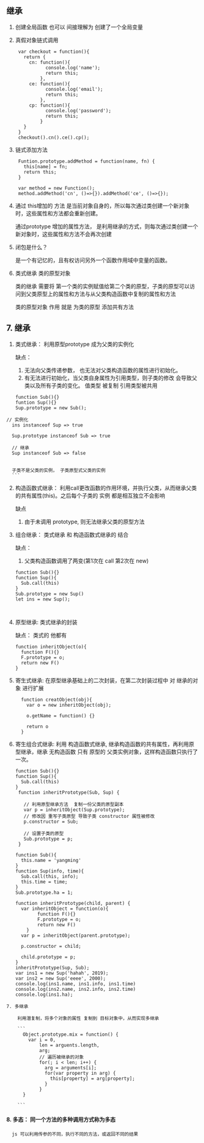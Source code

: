 ## 继承

1. 创建全局函数 也可以 间接理解为 创建了一个全局变量

2. 真假对象链式调用
   ```
    var checkout = function(){
      return {
        cn: function(){ 
              console.log('name');
              return this;
            },
        ce: function(){
              console.log('email');
              return this;
            },
        cp: function(){
              console.log('password');
              return this;
            }
      }
    }
    checkout().cn().ce().cp();
    ```

3. 链式添加方法
   ```
    Funtion.prototype.addMethod = function(name, fn) {
      this[name] = fn;
      return this;
    }

    var method = new Function();
    method.addMethod('cn', ()=>{}).addMethod('ce', ()=>{});
   ```

4. 通过 this增加的 方法 是当前对象自身的，所以每次通过类创建一个新对象时，这些属性和方法都会重新创建。

    通过prototype 增加的属性方法， 是利用继承的方式，则每次通过类创建一个新对象时，这些属性和方法不会再次创建

5. 闭包是什么？
   
   是一个有记忆的，且有权访问另外一个函数作用域中变量的函数。

6. 类式继承  类的原型对象
     
   类的继承 需要将 第一个类的实例赋值给第二个类的原型，子类的原型可以访问到父类原型上的属性和方法与从父类构造函数中复制的属性和方法
   
   类的原型对象 作用 就是 为类的原型 添加共有方法

## 7. 继承
   1. 类式继承： 利用原型prototype 成为父类的实例化
       
       缺点： 
      1. 无法向父类传递参数， 也无法对父类构造函数的属性进行初始化。
      2. 有无法进行初始化，当父类自身属性为引用类型，则子类的修改 会导致父类以及所有子类的变化。  值类型 被复制  引用类型被共用
      ```
      function Sub(){}
      funtion Sup(){}
      Sup.prototype = new Sub();

    // 实例化
      ins instanceof Sup => true
      
      Sup.prototype instanceof Sub => true
      
      // 继承
      Sup instanceof Sub => false


      子类不是父类的实例， 子类原型式父类的实例
      ```


   2. 构造函数式继承： 利用call更改函数的作用环境，并执行父类，从而继承父类的共有属性(this)。之后每个子类的 实例 都是相互独立不会影响
      
      缺点
      1. 由于未调用 prototype, 则无法继承父类的原型方法

   3. 组合继承： 类式继承 和 构造函数式继承的 结合

      缺点： 
      1. 父类构造函数调用了两变(第1次在 call  第2次在 new)
      ```
      function Sub(){}
      function Sup(){
        Sub.call(this)
      }
      Sub.prototype = new Sup()
      let ins = new Sup();

      

   4. 原型继承: 类式继承的封装

      缺点： 类式的 他都有
      ```
      function inheritObject(o){
        function F(){}
        F.prototype = o;
        return new F()
      }
      ```

   5. 寄生式继承: 在原型继承基础上的二次封装，在第二次封装过程中 对 继承的对象 进行扩展
      ```
        function creatObject(obj){
          var o = new inheritObject(obj);

          o.getName = function() {}

          return o
        }
      ```
   6. 寄生组合式继承: 利用 构造函数式继承, 继承构造函数的共有属性，再利用原型继承，继承 无构造函数 只有 原型的 父类实例对象，这样构造函数只执行了一次。
      ```
      function Sub(){}
      function Sup(){
        Sub.call(this)
      }
       function inheritPrototype(Sub, Sup) {

         // 利用原型继承方法  复制一份父类的原型副本
         var p = inheritObject(Sup.prototype);
         // 修改因 重写子类原型 导致子类 constructor 属性被修改
         p.constructor = Sub;

         // 设置子类的原型
         Sub.prototype = p;
       }
      ```

      ```
      function Sub(){
        this.name = 'yangming'
      }
      function Sup(info, time){
        Sub.call(this, info);
        this.time = time;
      }
      Sub.prototype.ha = 1;

      function inheritPrototype(child, parent) {
        var inheritObject = function(o){
              function F(){}
              F.prototype = o;
              return new F()
          }
        var p = inheritObject(parent.prototype);
        
        p.constructor = child;

        child.prototype = p;
      }
      inheritPrototype(Sup, Sub);
      var ins1 = new Sup('hahah', 2019);
      var ins2 = new Sup('eeee', 2000);
      console.log(ins1.name, ins1.info, ins1.time)
      console.log(ins2.name, ins2.info, ins2.time)
      console.log(ins1.ha);
      ```

    7. 多继承
   
        利用潜复制，将多个对象的属性 复制到 目标对象中，从而实现多继承

        ```
          Object.prototype.mix = function() {
            var i = 0,
                len = arguents.length,
                arg;
                // 遍历被继承的对象
                for(; i < len; i++) {
                  arg = arguments[i];
                  for(var property in arg) {
                    this[property] = arg[property];
                  }
                }
          }

        ```

#### 8. 多态： 同一个方法的多种调用方式称为多态
      js 可以利用传参的不同，执行不同的方法，或返回不同的结果
